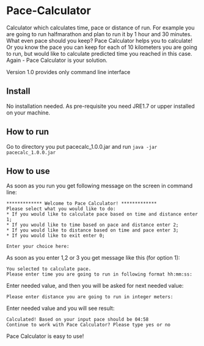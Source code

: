# Pace-Calculator
Calculator which calculates time, pace or distance of run.
For example you are going to run halfmarathon and plan to run it by 1 hour and 30 minutes. What even pace should you keep? Pace Calculator helps you to calculate!
Or you know the pace you can keep for each of 10 kilometers you are going to run, but would like to calculate predicted time you reached in this case. Again - Pace Calculator is your solution.

Version 1.0 provides only command line interface
 ## Install
 No installation needed. As  pre-requisite you need JRE1.7 or upper installed on your machine.
 ## How to run
 Go to directory you put pacecalc_1.0.0.jar and run
 `java -jar pacecalc_1.0.0.jar`
 ## How to use
 As soon as you run you get following message on the screen in command line:
 ```
 ************* Welcome to Pace Calculator! *************
Please select what you would like to do:
* If you would like to calculate pace based on time and distance enter 1;
* If you would like to time based on pace and distance enter 2;
* If you would like to distance based on time and pace enter 3;
* If you would like to exit enter 0;

Enter your choice here:
```
As soon as you enter 1,2 or 3 you get message like this (for option 1):
```
You selected to calculate pace.
Please enter time you are going to run in following format hh:mm:ss:
```
Enter needed value, and then you will be asked for next needed value:
```
Please enter distance you are going to run in integer meters:
```
Enter needed value and you will see result:

```
Calculated! Based on your input pace should be 04:58
Continue to work with Pace Calculator? Please type yes or no
```
Pace Calculator is easy to use!
